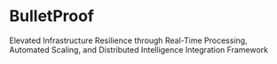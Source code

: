 # BulletProof
Elevated Infrastructure Resilience through Real-Time Processing, Automated Scaling, and Distributed Intelligence Integration Framework
